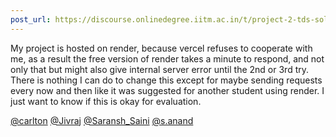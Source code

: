 ```yaml
---
post_url: https://discourse.onlinedegree.iitm.ac.in/t/project-2-tds-solver-discussion-thread/169029/300
---
```

My project is hosted on render, because vercel refuses to cooperate with me, as a result the free version of render takes a minute to respond, and not only that but might also give internal server error until the 2nd or 3rd try. There is nothing I can do to change this except for maybe sending requests every now and then like it was suggested for another student using render. I just want to know if this is okay for evaluation.

[@carlton](/u/carlton) [@Jivraj](/u/jivraj) [@Saransh\_Saini](/u/saransh_saini) [@s.anand](/u/s.anand)
